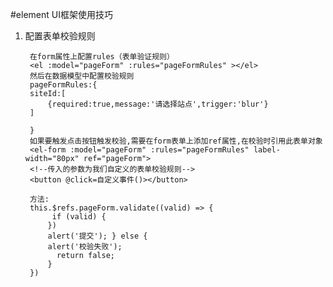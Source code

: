 #element UI框架使用技巧
1. 配置表单校验规则
	
		在form属性上配置rules（表单验证规则） 
		<el :model="pageForm" :rules="pageFormRules" ></el>
		然后在数据模型中配置校验规则
		pageFormRules:{
		siteId:[
			{required:true,message:'请选择站点',trigger:'blur'}
		]
			
		}
		如果要触发点击按钮触发校验,需要在form表单上添加ref属性,在校验时引用此表单对象
		<el‐form :model="pageForm" :rules="pageFormRules" label‐width="80px" ref="pageForm">
		<!--传入的参数为我们自定义的表单校验规则-->
		<button @click=自定义事件()></button>
		
		方法:
		this.$refs.pageForm.validate((valid) => {
			 if (valid) {
			})
			alert('提交'); } else {
			alert('校验失败');
			  return false;
			}
		})